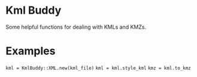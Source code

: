 Kml Buddy
=========
Some helpful functions for dealing with KMLs and KMZs.

Examples
=========
`kml = KmlBuddy::XML.new(kml_file)`
`kml = kml.style_kml`
`kmz = kml.to_kmz`